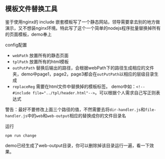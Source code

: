## 模板文件替换工具

鉴于使用nginx的 include 嵌套模板写了一个静态网站，领导需要拿去别的地方做演示，又不想装nginx环境。特此写了这个一个简单的nodejs程序批量替换掉所有的页面模板，demo奉上

config配置
  - `webPath` 放置所有的静态页面
  - `tplPath` 放置所有的html模板
  - `outPutPath` 替换后输出的路径，会根据webPath下的路径生成相应的文件夹，demo中page1，page2，page3都会在`outPutPath`以相应的层级目录生成
  - `replaceReg`  需要在html文件中替换掉的模板标签。
  demo中如：`<!--#include file="../tpl/header.html"-->`。可以根据个人需求自己写正则表达式

  警告：最好不要修改上面三个路径的值，不然需要去将`dir-handler.js`和`file-handler.js`中的`web`和`web-output`相应的替换成你的文件目录名

  

运行
```
npm run change
```

demo已经生成了web-output目录，你可以删除掉该目录运行一遍，看一下效果。